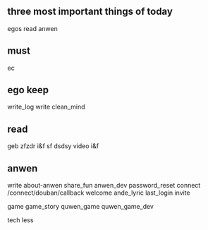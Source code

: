 ## three most important things of today
egos
read
anwen

## must
ec

## ego keep
write_log
write
clean_mind

## read
geb
zfzdr
i&f
sf
dsdsy
video
i&f


## anwen
write about-anwen
share_fun
anwen_dev
password_reset
connect
    /connect/douban/callback
welcome
ande_lyric
last_login
invite

game
game_story
quwen_game
quwen_game_dev

tech
less
